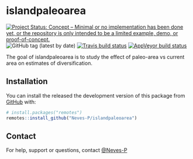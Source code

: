 
<!-- README.md is generated from README.Rmd. Please edit that file -->

# islandpaleoarea

<!-- badges: start -->

[![Project Status: Concept – Minimal or no implementation has been done
yet, or the repository is only intended to be a limited example, demo,
or
proof-of-concept.](https://www.repostatus.org/badges/latest/concept.svg)](https://www.repostatus.org/#concept)
![GitHub tag (latest by
date)](https://img.shields.io/github/v/tag/Neves-P/DAISIErobustness)
[![Travis build
status](https://travis-ci.com/Neves-P/islandpaleoarea.svg?branch=master)](https://travis-ci.com/Neves-P/islandpaleoarea)
[![AppVeyor build
status](https://ci.appveyor.com/api/projects/status/github/Neves-P/islandpaleoarea?branch=master&svg=true)](https://ci.appveyor.com/project/Neves-P/islandpaleoarea)
<!-- badges: end -->

The goal of islandpaleoarea is to study the effect of paleo-area vs
current area on estimates of diversification.

## Installation

You can install the released the development version of this package
from [GitHub](https://github.com/) with:

``` r
# install.packages("remotes")
remotes::install_github("Neves-P/islandpaleoarea")
```

## Contact

For help, support or questions, contact
[@Neves-P](https://github.com/Neves-P)
